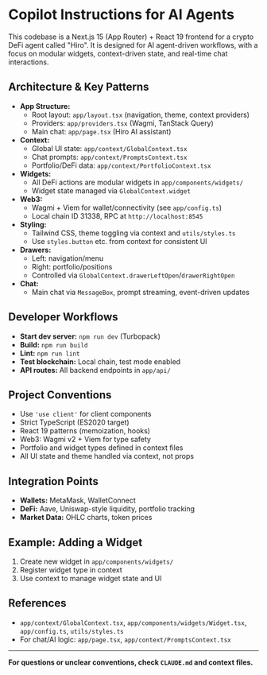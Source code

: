 # Copilot Instructions for AI Agents

This codebase is a Next.js 15 (App Router) + React 19 frontend for a crypto DeFi agent called "Hiro". It is designed for AI agent-driven workflows, with a focus on modular widgets, context-driven state, and real-time chat interactions.

## Architecture & Key Patterns

- **App Structure:**
  - Root layout: `app/layout.tsx` (navigation, theme, context providers)
  - Providers: `app/providers.tsx` (Wagmi, TanStack Query)
  - Main chat: `app/page.tsx` (Hiro AI assistant)
- **Context:**
  - Global UI state: `app/context/GlobalContext.tsx`
  - Chat prompts: `app/context/PromptsContext.tsx`
  - Portfolio/DeFi data: `app/context/PortfolioContext.tsx`
- **Widgets:**
  - All DeFi actions are modular widgets in `app/components/widgets/`
  - Widget state managed via `GlobalContext.widget`
- **Web3:**
  - Wagmi + Viem for wallet/connectivity (see `app/config.ts`)
  - Local chain ID 31338, RPC at `http://localhost:8545`
- **Styling:**
  - Tailwind CSS, theme toggling via context and `utils/styles.ts`
  - Use `styles.button` etc. from context for consistent UI
- **Drawers:**
  - Left: navigation/menu
  - Right: portfolio/positions
  - Controlled via `GlobalContext.drawerLeftOpen`/`drawerRightOpen`
- **Chat:**
  - Main chat via `MessageBox`, prompt streaming, event-driven updates

## Developer Workflows

- **Start dev server:** `npm run dev` (Turbopack)
- **Build:** `npm run build`
- **Lint:** `npm run lint`
- **Test blockchain:** Local chain, test mode enabled
- **API routes:** All backend endpoints in `app/api/`

## Project Conventions

- Use `'use client'` for client components
- Strict TypeScript (ES2020 target)
- React 19 patterns (memoization, hooks)
- Web3: Wagmi v2 + Viem for type safety
- Portfolio and widget types defined in context files
- All UI state and theme handled via context, not props

## Integration Points

- **Wallets:** MetaMask, WalletConnect
- **DeFi:** Aave, Uniswap-style liquidity, portfolio tracking
- **Market Data:** OHLC charts, token prices

## Example: Adding a Widget
1. Create new widget in `app/components/widgets/`
2. Register widget type in context
3. Use context to manage widget state and UI

## References
- `app/context/GlobalContext.tsx`, `app/components/widgets/Widget.tsx`, `app/config.ts`, `utils/styles.ts`
- For chat/AI logic: `app/page.tsx`, `app/context/PromptsContext.tsx`

---

**For questions or unclear conventions, check `CLAUDE.md` and context files.**
